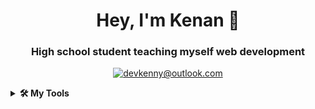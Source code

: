 <div align="center">
<h1> Hey, I'm Kenan 👋 </h1>
<h3> High school student teaching myself web development</h3>
 
  
[![devkenny@outlook.com](https://img.shields.io/badge/devkenny%40outlook.com-0078d4?logo=Microsoft+Outlook&logoColor=ffffff)](mailto:devkenny@outlook.com)
  
</div>

<details>
 <summary> <b>🛠️ My Tools</b></summary>

[![My Skills](https://skillicons.dev/icons?i=js,nextjs,vscode)](https://skillicons.dev)
</details>

</div>

